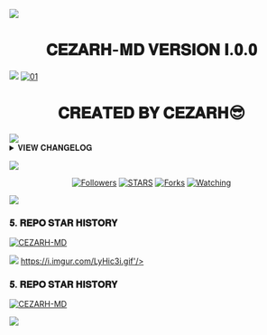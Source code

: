 <a><img src='https://i.imgur.com/LyHic3i.gif'/></a>
<h1 align="center"> 𝐂𝐄𝐙𝐀𝐑𝐇-𝐌𝐃 𝐕𝐄𝐑𝐒𝐈𝐎𝐍 𝐈.𝟎.𝟎 </h1>
<a><img src='https://i.imgur.com/LyHic3i.gif'/></a>
  <a href="https://ibb.co/N6NMDtn"><img src="https://telegra.ph/file/61ed9a580395c85de2dd3.jpg" alt="01" border="0" /></a>                 
<h1 align="center"> 𝐂𝐑𝐄𝐀𝐓𝐄𝐃 𝐁𝐘 𝐂𝐄𝐙𝐀𝐑𝐇😎 </h1>
  <a><img src='https://i.imgur.com/LyHic3i.gif'/></a>

<details>
<summary>𝐕𝐈𝐄𝐖 𝐂𝐇𝐀𝐍𝐆𝐄𝐋𝐎𝐆</summary>
  
- 𝑩𝒐𝒕 𝒔𝒕𝒊𝒍𝒍 𝒖𝒏𝒅𝒆𝒓 𝒎𝒂𝒊𝒏𝒕𝒂𝒊𝒏𝒂𝒏𝒄𝒆.
- 𝑨𝒍𝒍 𝑫𝒐𝒘𝒏𝒍𝒐𝒂𝒅𝒆𝒓𝒔 𝒘𝒊𝒍𝒍 𝒃𝒆 𝒇𝒊𝒙𝒆𝒅.
- 𝑨𝒅𝒅𝒆𝒅 𝑴𝒐𝒓𝒆 𝑫𝒆𝒑𝒍𝒐𝒚𝒎𝒆𝒏𝒕 𝑺𝒊𝒕𝒆𝒔.
- 𝑨𝒅𝒅𝒆𝒅 𝑴𝒐𝒓𝒆 𝑫𝒆𝒑𝒍𝒐𝒚𝒎𝒆𝒏𝒕 𝑻𝒖𝒕𝒐𝒓𝒊𝒂𝒍𝒔.
- 𝑶𝒗𝒆𝒓𝒂𝒍 𝑷𝒆𝒓𝒇𝒐𝒓𝒎𝒂𝒏𝒄𝒆 𝑰𝒎𝒑𝒓𝒐𝒗𝒆𝒎𝒆𝒏𝒕𝒔.

</details>

<a><img src='https://i.imgur.com/LyHic3i.gif'/></a>

  <p align="center">
<a href="https://github.com/Manacezarh/CEZARH-MD" src="https://img.shields.io/badge/GITHUB-CEZARH TECH-red.svg?style=for-the-badge&logo=github"></a>
<p/>
<p align="center">
<a href="https://github.com/Manacezarh?tab=followers"><img title="Followers" src="https://img.shields.io/github/followers/manacezarh?label=Followers&style=social"></a>
<a href="https://github.com/Manacezarh/CEZARH-MD/stargazers/"><img title="STARS" src="https://img.shields.io/github/stars/mouricedevs/gifted-md?&style=social"></a>
<a href="https://github.com/Manacezarh/CEZARH-MD/network/members"><img title="Forks" src="https://img.shields.io/github/forks/manacezarh/CEZARH-MD?style=social"></a>
<a href="https://github.com/Manacezarh/CEZARH-MD/watchers"><img title="Watching" src="https://img.shields.io/github/watchers/Manacezarh/CEZARH-MD?label=Watching&style=social"></a>

<a><img src='https://i.imgur.com/LyHic3i.gif'/></a>
  


### 𝟓. 𝐑𝐄𝐏𝐎 𝐒𝐓𝐀𝐑 𝐇𝐈𝐒𝐓𝐎𝐑𝐘 

[![CEZARH-MD](https://api.star-history.com/svg?repos=Manacezarh/CEZARG-MD&type=Timeline)](#)

<a><img src='https://i.imgur.com/LyHic3i.gif'/></a>
https://i.imgur.com/LyHic3i.gif'/></a>

### 𝟓. 𝐑𝐄𝐏𝐎 𝐒𝐓𝐀𝐑 𝐇𝐈𝐒𝐓𝐎𝐑𝐘 

[![CEZARH-MD](https://api.star-history.com/svg?repos=Manacezarh/CEZARG-MD&type=Timeline)](#)

<a><img src='https://i.imgur.com/LyHic3i.gif'/></a>
